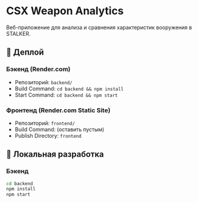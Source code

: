 # CSX Weapon Analytics

Веб-приложение для анализа и сравнения характеристик вооружения в STALKER.

## 🚀 Деплой

### Бэкенд (Render.com)
- Репозиторий: `backend/`
- Build Command: `cd backend && npm install`
- Start Command: `cd backend && npm start`

### Фронтенд (Render.com Static Site)
- Репозиторий: `frontend/`
- Build Command: (оставить пустым)
- Publish Directory: `frontend`

## 🔧 Локальная разработка

### Бэкенд
```bash
cd backend
npm install
npm start